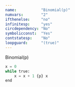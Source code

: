 ```yaml
---
name:           "Binomial(p)"
numvars:        "2"
ifthenelse:     "no"
infinitesp:     "yes"
circdependency: "No"
symbolicconst:  "Yes"
contstatesp:    "No"
loopguard:      "(true)"
---
```


Binomial(p)

```python
x = 0
while true:
    x = x + 1 {p} x
end
```
